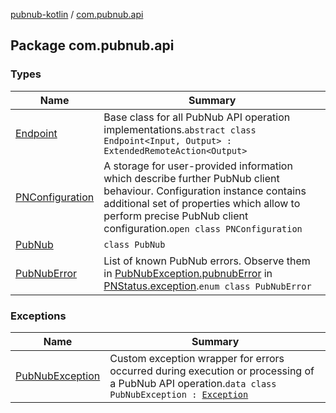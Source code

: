 [pubnub-kotlin](../index.md) / [com.pubnub.api](./index.md)

## Package com.pubnub.api

### Types

| Name | Summary |
|---|---|
| [Endpoint](-endpoint/index.md) | Base class for all PubNub API operation implementations.`abstract class Endpoint<Input, Output> : ExtendedRemoteAction<Output>` |
| [PNConfiguration](-p-n-configuration/index.md) | A storage for user-provided information which describe further PubNub client behaviour. Configuration instance contains additional set of properties which allow to perform precise PubNub client configuration.`open class PNConfiguration` |
| [PubNub](-pub-nub/index.md) | `class PubNub` |
| [PubNubError](-pub-nub-error/index.md) | List of known PubNub errors. Observe them in [PubNubException.pubnubError](-pub-nub-exception/pubnub-error.md) in [PNStatus.exception](../com.pubnub.api.models.consumer/-p-n-status/exception.md).`enum class PubNubError` |

### Exceptions

| Name | Summary |
|---|---|
| [PubNubException](-pub-nub-exception/index.md) | Custom exception wrapper for errors occurred during execution or processing of a PubNub API operation.`data class PubNubException : `[`Exception`](https://kotlinlang.org/api/latest/jvm/stdlib/kotlin/-exception/index.html) |
